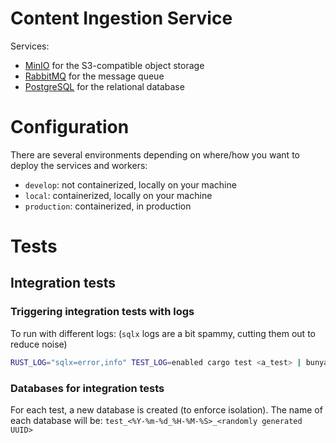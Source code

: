 # Content Ingestion Service

Services:
- [MinIO](https://github.com/minio/minio) for the S3-compatible object storage
- [RabbitMQ](https://kafka.apache.org/) for the message queue
- [PostgreSQL](https://www.postgresql.org/) for the relational database

# Configuration

There are several environments depending on where/how you want to deploy the services and workers:
- `develop`: not containerized, locally on your machine
- `local`: containerized, locally on your machine
- `production`: containerized, in production

# Tests
## Integration tests
### Triggering integration tests with logs

To run with different logs: (`sqlx` logs are a bit spammy, cutting them out to reduce noise)
```bash
RUST_LOG="sqlx=error,info" TEST_LOG=enabled cargo test <a_test> | bunyan
```

### Databases for integration tests

For each test, a new database is created (to enforce isolation). 
The name of each database will be: `test_<%Y-%m-%d_%H-%M-%S>_<randomly generated UUID>`
